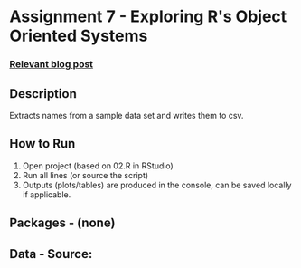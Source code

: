 # Assignment 7 - Exploring R's Object Oriented Systems

### [Relevant blog post]()

## Description
Extracts names from a sample data set and writes them to csv.

## How to Run
1) Open project (based on 02.R in RStudio)
2) Run all lines (or source the script)
3) Outputs (plots/tables) are produced in the console, can be saved locally if applicable.

## Packages - (none)
## Data - Source: 
